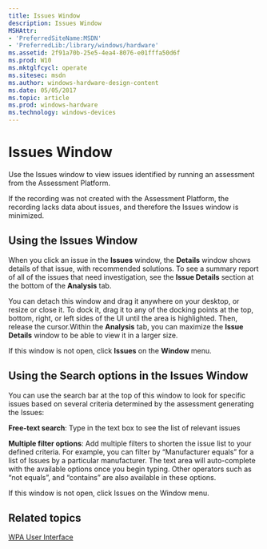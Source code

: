 ```yaml
---
title: Issues Window
description: Issues Window
MSHAttr:
- 'PreferredSiteName:MSDN'
- 'PreferredLib:/library/windows/hardware'
ms.assetid: 2f91a70b-25e5-4ea4-8076-e01fffa50d6f
ms.prod: W10
ms.mktglfcycl: operate
ms.sitesec: msdn
ms.author: windows-hardware-design-content
ms.date: 05/05/2017
ms.topic: article
ms.prod: windows-hardware
ms.technology: windows-devices
---
```


# Issues Window


Use the Issues window to view issues identified by running an assessment from the Assessment Platform.

If the recording was not created with the Assessment Platform, the recording lacks data about issues, and therefore the Issues window is minimized.

## Using the Issues Window


When you click an issue in the **Issues** window, the **Details** window shows details of that issue, with recommended solutions. To see a summary report of all of the issues that need investigation, see the **Issue Details** section at the bottom of the **Analysis** tab.

You can detach this window and drag it anywhere on your desktop, or resize or close it. To dock it, drag it to any of the docking points at the top, bottom, right, or left sides of the UI until the area is highlighted. Then, release the cursor.Within the **Analysis** tab, you can maximize the **Issue Details** window to be able to view it in a larger size.

If this window is not open, click **Issues** on the **Window** menu.

## Using the Search options in the Issues Window


You can use the search bar at the top of this window to look for specific issues based on several criteria determined by the assessment generating the Issues:

**Free-text search**: Type in the text box to see the list of relevant issues

**Multiple filter options**: Add multiple filters to shorten the issue list to your defined criteria. For example, you can filter by “Manufacturer equals” for a list of Issues by a particular manufacturer. The text area will auto-complete with the available options once you begin typing. Other operators such as “not equals”, and “contains” are also available in these options.

If this window is not open, click Issues on the Window menu.

## Related topics


[WPA User Interface](wpa-user-interface.md)

 

 







